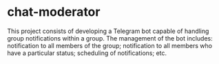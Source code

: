 # chat-moderator
This project consists of developing a Telegram bot capable of handling group notifications within a group. The management of the bot includes:      notification to all members of the group;      notification to all members who have a particular status;      scheduling of notifications;      etc.
